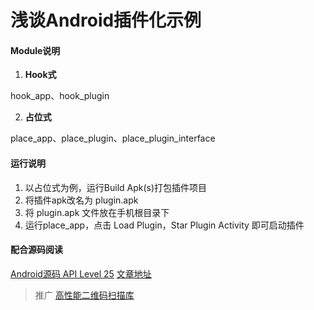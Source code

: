 # 浅谈Android插件化示例

#### Module说明

1. **Hook式**

hook_app、hook_plugin

2. **占位式**

place_app、place_plugin、place_plugin_interface

#### 运行说明
1. 以占位式为例，运行Build Apk(s)打包插件项目
2. 将插件apk改名为 plugin.apk 
3. 将 plugin.apk 文件放在手机根目录下
4. 运行place_app，点击 Load Plugin，Star Plugin Activity 即可启动插件


#### 配合源码阅读
[Android源码  API Level 25](http://androidos.net.cn/androidossearch?query=ActivityThread&sid=&from=code)
[文章地址](https://www.jianshu.com/p/c62eea0c3f7f)

>推广
>[高性能二维码扫描库](https://github.com/devilsen/CZXing)
